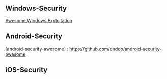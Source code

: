 ## Windows-Security

[Awesome Windows Exploitation][1]

[1]: https://github.com/enddo/android-security-awesome%22Awesome%20Windows%20Exploitation%22



## Android-Security
[android-security-awesome] : https://github.com/enddo/android-security-awesome



## iOS-Security


